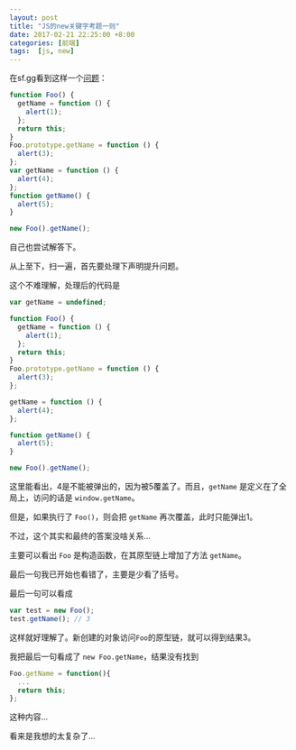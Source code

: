 ```yaml
---
layout: post
title: "JS的new关键字考题一则"
date: 2017-02-21 22:25:00 +8:00
categories: [前端]
tags:  [js, new]
---
```


在sf.gg看到这样一个[问题](https://segmentfault.com/q/1010000008430170)：

```js
function Foo() {
  getName = function () {
    alert(1);
  };
  return this;
}
Foo.prototype.getName = function () {
  alert(3);
};
var getName = function () {
  alert(4);
};
function getName() {
  alert(5);
}

new Foo().getName();
```

自己也尝试解答下。

从上至下，扫一遍，首先要处理下声明提升问题。

这个不难理解，处理后的代码是

```js
var getName = undefined;

function Foo() {
  getName = function () {
    alert(1);
  };
  return this;
}
Foo.prototype.getName = function () {
  alert(3);
};

getName = function () {
  alert(4);
};

function getName() {
  alert(5);
}

new Foo().getName();
```

这里能看出，4是不能被弹出的，因为被5覆盖了。而且，`getName` 是定义在了全局上，访问的话是 `window.getName`。

但是，如果执行了 `Foo()`，则会把 `getName` 再次覆盖，此时只能弹出1。

不过，这个其实和最终的答案没啥关系...

主要可以看出 `Foo` 是构造函数，在其原型链上增加了方法 `getName`。

最后一句我已开始也看错了，主要是少看了括号。

最后一句可以看成

```js
var test = new Foo();
test.getName(); // 3
```

这样就好理解了。新创建的对象访问`Foo`的原型链，就可以得到结果3。

我把最后一句看成了 `new Foo.getName`，结果没有找到

```js
Foo.getName = function(){
  ...
  return this;  
};
```

这种内容...

看来是我想的太复杂了...
